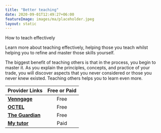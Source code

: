 ```yaml
---
title: "Better teaching"
date: 2020-09-01T12:49:27+06:00
featureImage: images/ma/placeholder.jpeg
layout: static
---
```


How to teach effectively

Learn more about teaching effectively, helping those you teach whilst helping you to refine and master those skills yourself.

The biggest benefit of teaching others is that in the process, you begin to master it. As you explain the principles, concepts, and practice of your trade, you will discover aspects that you never considered or those you never knew existed. Teaching others helps you to learn even more.

| Provider Links      | Free or Paid  |  
| :-----------          | :--------------:      |  
| [**Venngage**](https://venngage.com/blog/training-materials/) | Free | 
| [**OCTEL**](http://octel.alt.ac.uk/course-materials/learning-materials/) | Free | 
| [**The Guardian**](https://www.theguardian.com/teacher-network/teacher-blog/2014/oct/31/effective-teaching-10-tips) | Free | 
| [**My tutor**](https://www.mytutor.co.uk/tutors/apply/) | Paid | 
  

<br/><br/>






